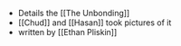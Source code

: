 - Details the [[The Unbonding]]
- [[Chud]] and [[Hasan]] took pictures of it
- written by [[Ethan Pliskin]]